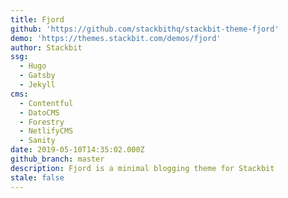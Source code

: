 ```yaml
---
title: Fjord
github: 'https://github.com/stackbithq/stackbit-theme-fjord'
demo: 'https://themes.stackbit.com/demos/fjord'
author: Stackbit
ssg:
  - Hugo
  - Gatsby
  - Jekyll
cms:
  - Contentful
  - DatoCMS
  - Forestry
  - NetlifyCMS
  - Sanity
date: 2019-05-10T14:35:02.000Z
github_branch: master
description: Fjord is a minimal blogging theme for Stackbit
stale: false
---
```

